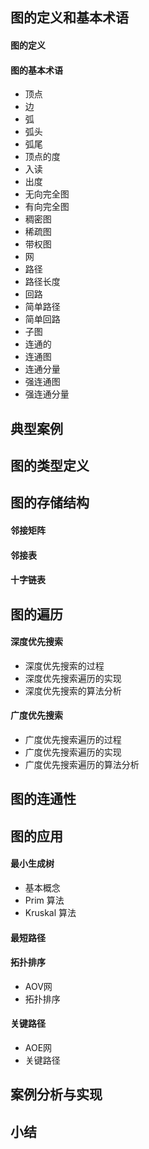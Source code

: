 ## 图的定义和基本术语

#### 图的定义

#### 图的基本术语

* 顶点
* 边
* 弧
* 弧头
* 弧尾
* 顶点的度
* 入读
* 出度
* 无向完全图
* 有向完全图
* 稠密图
* 稀疏图
* 带权图
* 网
* 路径
* 路径长度
* 回路
* 简单路径
* 简单回路
* 子图
* 连通的
* 连通图
* 连通分量
* 强连通图
* 强连通分量

## 典型案例

## 图的类型定义

## 图的存储结构

#### 邻接矩阵

#### 邻接表

#### 十字链表

## 图的遍历

#### 深度优先搜索

* 深度优先搜索的过程
* 深度优先搜索遍历的实现
* 深度优先搜索的算法分析

#### 广度优先搜索

* 广度优先搜索遍历的过程
* 广度优先搜索遍历的实现
* 广度优先搜索遍历的算法分析

## 图的连通性

## 图的应用

#### 最小生成树

* 基本概念
* Prim 算法
* Kruskal 算法

#### 最短路径

#### 拓扑排序

* AOV网
* 拓扑排序

#### 关键路径

* AOE网
* 关键路径

## 案例分析与实现

## 小结
